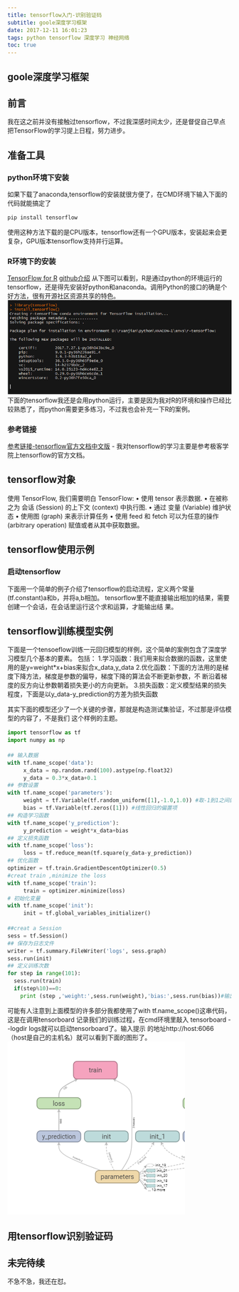 ```yaml
---
title: tensorflow入门-识别验证码
subtitle: goole深度学习框架
date: 2017-12-11 16:01:23
tags: python tensorflow 深度学习 神经网络
toc: true
---
```

## goole深度学习框架

## 前言
我在这之前并没有接触过tensorflow，不过我深感时间太少，还是督促自己早点把TensorFlow的学习提上日程，努力进步。

## 准备工具
### python环境下安装
如果下载了anaconda,tensorflow的安装就很方便了，在CMD环境下输入下面的代码就能搞定了
```python
pip install tensorflow
```
使用这种方法下载的是CPU版本，tensorflow还有一个GPU版本，安装起来会更复杂，GPU版本tensorflow支持并行运算。
### R环境下的安装
[TensorFlow for R](https://tensorflow.rstudio.com/)
[github介绍](https://tensorflow.rstudio.com/)
从下图可以看到，R是通过python的环境运行的tensorflow，还是得先安装好python和anaconda。调用Python的接口的确是个好方法，很有开源社区资源共享的特色。
![pic1](https://raw.githubusercontent.com/XufengHan/hanxufeng.github.io/master/img/tensor-rumen/tensorflow%20for%20R.png)
下面的tensorflow我还是会用python运行，主要是因为我对R的环境和操作已经比较熟悉了，而python需要更多练习，不过我也会补充一下R的案例。

### 参考链接
[参考链接-tensorflow官方文档中文版](http://wiki.jikexueyuan.com/project/tensorflow-zh/) -
  我对tensorflow的学习主要是参考极客学院上tensorflow的官方文档。

 ## tensorflow对象 
使用 TensorFlow, 我们需要明白 TensorFlow:
  • 使用 tensor 表示数据.
  • 在被称之为 会话 (Session) 的上下文 (context) 中执行图.
  • 通过 变量 (Variable) 维护状态
  • 使用图 (graph) 来表示计算任务
  • 使用 feed 和 fetch 可以为任意的操作(arbitrary operation) 赋值或者从其中获取数据。

## tensorflow使用示例

### 启动tensorflow
下面用一个简单的例子介绍了tensorflow的启动流程，定义两个常量(tf.constant)a和b，并将a,b相加。
tensorflow里不能直接输出相加的结果，需要创建一个会话，在会话里运行这个求和运算，才能输出结
果。

## tensorflow训练模型实例
下面是一个tensoeflow训练一元回归模型的样例，这个简单的案例包含了深度学习模型几个基本的要素。
包括：
1.学习函数：我们用来拟合数据的函数，这里使用的是y=weight*x+bias来拟合x_data,y_data
2.优化函数：下面的方法用的是梯度下降方法，梯度是参数的偏导，梯度下降的算法会不断更新参数，不
断沿着梯度的反方向让参数朝着损失更小的方向更新。
3.损失函数：定义模型结果的损失程度，下面是以y_data-y_prediction的方差为损失函数

其实下面的模型还少了一个关键的步骤，那就是构造测试集验证，不过那是评估模型的内容了，不是我们
这个样例的主题。

```python
import tensorflow as tf
import numpy as np

## 输入数据
with tf.name_scope('data'):
     x_data = np.random.rand(100).astype(np.float32)
     y_data = 0.3*x_data+0.1
## 参数设置
with tf.name_scope('parameters'):
     weight = tf.Variable(tf.random_uniform([1],-1.0,1.0)) #取-1到1之间的随机数
     bias = tf.Variable(tf.zeros([1])) #线性回归的偏置项
## 构造学习函数
with tf.name_scope('y_prediction'):
     y_prediction = weight*x_data+bias
## 定义损失函数
with tf.name_scope('loss'):
     loss = tf.reduce_mean(tf.square(y_data-y_prediction))
## 优化函数
optimizer = tf.train.GradientDescentOptimizer(0.5)
#creat train ,minimize the loss 
with tf.name_scope('train'):
     train = optimizer.minimize(loss)
# 初始化变量
with tf.name_scope('init'): 
     init = tf.global_variables_initializer()

##creat a Session 
sess = tf.Session()
## 保存为日志文件
writer = tf.summary.FileWriter('logs', sess.graph)
sess.run(init)
## 定义训练次数
for step in range(101):
  sess.run(train)
  if(step%10)==0:
    print (step ,'weight:',sess.run(weight),'bias:',sess.run(bias))#输出每一步的结果
```
可能有人注意到上面模型的许多部分我都使用了with tf.name_scope()这串代码，这是在调用tensorboard
记录我们的训练过程，在cmd环境里敲入 tensorboard --logdir logs就可以启动tensorboard了。输入提示
的地址http://host:6066（host是自己的主机名）就可以看到下面的图形了。
![pic1](https://raw.githubusercontent.com/XufengHan/Month-Cost/master/pic/line_near_test.png)

## 用tensorflow识别验证码
## 未完待续
不急不急，我还在怼。